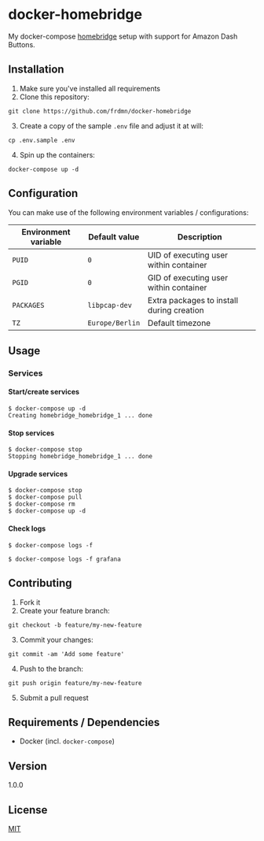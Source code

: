 # docker-homebridge

My docker-compose [homebridge](https://github.com/nfarina/homebridge) setup with support for Amazon Dash Buttons.

## Installation

1. Make sure you've installed all requirements
2. Clone this repository:

```shell
git clone https://github.com/frdmn/docker-homebridge
```

3. Create a copy of the sample `.env` file and adjust it at will:

```shell
cp .env.sample .env
```

4. Spin up the containers:

```shell
docker-compose up -d
```

## Configuration

You can make use of the following environment variables / configurations:

| Environment variable | Default value | Description
|----------------------|---------------|------------| 
| `PUID` | `0` | UID of executing user within container |
| `PGID` | `0` | GID of executing user within container |
| `PACKAGES` | `libpcap-dev` | Extra packages to install during creation |
| `TZ` | `Europe/Berlin` | Default timezone |

## Usage

### Services

#### Start/create services


```shell
$ docker-compose up -d
Creating homebridge_homebridge_1 ... done
```

#### Stop services

```shell
$ docker-compose stop
Stopping homebridge_homebridge_1 ... done
```

#### Upgrade services

```shell
$ docker-compose stop
$ docker-compose pull
$ docker-compose rm
$ docker-compose up -d
```

#### Check logs

```shell
$ docker-compose logs -f
```

```shell
$ docker-compose logs -f grafana
```

## Contributing

1. Fork it
2. Create your feature branch:

```shell
git checkout -b feature/my-new-feature
```

3. Commit your changes:

```shell
git commit -am 'Add some feature'
```

4. Push to the branch:

```shell
git push origin feature/my-new-feature
```

5. Submit a pull request

## Requirements / Dependencies

* Docker (incl. `docker-compose`)

## Version

1.0.0

## License

[MIT](LICENSE)
